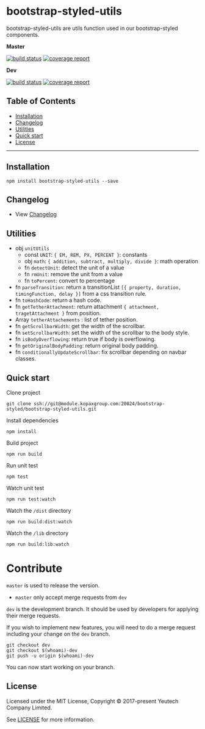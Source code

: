 # bootstrap-styled-utils

bootstrap-styled-utils are utils function used in our bootstrap-styled components.

**Master**

[![build status](https://module.kopaxgroup.com/bootstrap-styled/bootstrap-styled-utils/badges/master/build.svg)](https://module.kopaxgroup.com/bootstrap-styled/bootstrap-styled-utils/commits/master)
[![coverage report](https://module.kopaxgroup.com/bootstrap-styled/bootstrap-styled-utils/badges/master/coverage.svg)](https://module.kopaxgroup.com/bootstrap-styled/bootstrap-styled-utils/commits/master)

**Dev**

[![build status](https://module.kopaxgroup.com/bootstrap-styled/bootstrap-styled-utils/badges/dev/build.svg)](https://module.kopaxgroup.com/bootstrap-styled/bootstrap-styled-utils/commits/dev)
[![coverage report](https://module.kopaxgroup.com/bootstrap-styled/bootstrap-styled-utils/badges/dev/coverage.svg)](https://module.kopaxgroup.com/bootstrap-styled/bootstrap-styled-utils/commits/dev)

## Table of Contents

  - [Installation](#installation)
  - [Changelog](#changelog)
  - [Utilities](#utilities)
  - [Quick start](#quick-start)
  - [License](#license)

---

## Installation

    npm install bootstrap-styled-utils --save

## Changelog

  - View [Changelog](CHANGELOG.md)
  
## Utilities

  - obj `unitUtils`
    - const `UNIT`: `{ EM, REM, PX, PERCENT }`: constants
    - obj `math`: `{ addition, subtract, multiply, divide }`: math operation
    - fn `detectUnit`: detect the unit of a value
    - fn `rmUnit`: remove the unit from a value
    - fn `toPercent`: convert to percentage
  - fn `parseTransition`: return a transitionList `[{ property, duration, timingFunction, delay }]` from a css transition rule.
  - fn `toHashCode`: return a hash code.
  - fn `getTetherAttachment`: return attachment `{ attachment, tragetAttachment }` from position.
  - Array `tetherAttachements` : list of tether position.
  - fn `getScrollbarWidth`: get the width of the scrollbar.
  - fn `setScrollbarWidth`: set the width of the scrollbar to the body style.
  - fn `isBodyOverflowing`: return true if body is overflowing.
  - fn `getOriginalBodyPadding`: return original body padding. 
  - fn `conditionallyUpdateScrollbar`: fix scrollbar depending on navbar classes.
  
## Quick start

Clone project

    git clone ssh://git@module.kopaxgroup.com:20024/bootstrap-styled/bootstrap-styled-utils.git

Install dependencies

    npm install

Build project

    npm run build
    
Run unit test
     
    npm test
    
Watch unit test
     
    npm run test:watch

Watch the `/dist` directory

    npm run build:dist:watch

Watch the `/lib` directory

    npm run build:lib:watch

# Contribute

`master` is used to release the version. 

- `master` only accept merge requests from `dev`

`dev` is the development branch. It should be used by developers for applying their merge requests.

If you wish to implement new features, you will need to do a merge request including your change on the `dev` branch.

    git checkout dev
    git checkout $(whoami)-dev
    git push -u origin $(whoami)-dev 

You can now start working on your branch. 

## License

Licensed under the MIT License, Copyright © 2017-present Yeutech Company Limited.

See [LICENSE](LICENSE.md) for more information.
